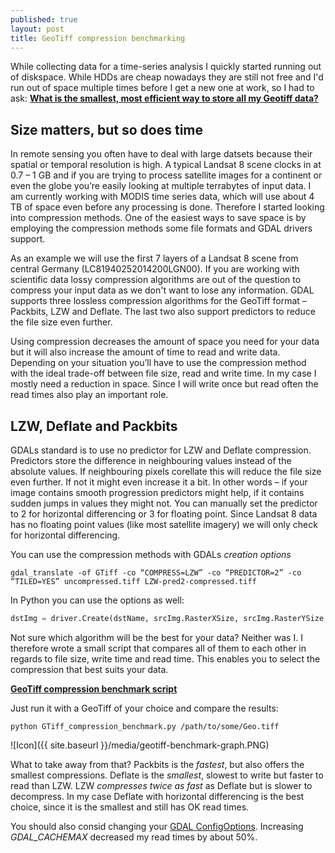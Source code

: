 ```yaml
---
published: true
layout: post
title: GeoTiff compression benchmarking
---
```


While collecting data for a time-series analysis I quickly started running out of diskspace. While HDDs are cheap nowadays they are still not free and I'd run out of space multiple times before I get a new one at work, so I had to ask: **[What is the smallest, most efficient way to store all my Geotiff data?](http://gis.stackexchange.com/questions/132427/smallest-lossless-gdal-ready-image-format)**

## Size matters, but so does time

In remote sensing you often have to deal with large datsets because their spatial or temporal resolution is high. A typical Landsat 8 scene clocks in at 0.7 – 1 GB and if you are trying to process satellite images for a continent or even the globe you’re easily looking at multiple terrabytes of input data. I am currently working with MODIS time series data, which will use about 4 TB of space even before any processing is done. Therefore I started looking into compression methods. One of the easiest ways to save space is by employing the compression methods some file formats and GDAL drivers support.

As an example we will use the first 7 layers of a Landsat 8 scene from central Germany (LC81940252014200LGN00). If you are working with scientific data lossy compression algorithms are out of the question to compress your input data as we don't want to lose any information. GDAL supports three lossless compression algorithms for the GeoTiff format – Packbits, LZW and Deflate. The last two also support predictors to reduce the file size even further.

Using compression decreases the amount of space you need for your data but it will also increase the amount of time to read and write data. Depending on your situation you’ll have to use the compression method with the ideal trade-off between file size, read and write time. In my case I mostly need a reduction in space.  Since I will write once but read often the read times also play an important role.

## LZW, Deflate and Packbits

GDALs standard is to use no predictor for LZW and Deflate compression. Predictors store the difference in neighbouring values instead of the absolute values. If neighbouring pixels corellate this will reduce the file size even further. If not it might even increase it a bit. In other words – if your image contains smooth progression predictors might help, if it contains sudden jumps in values they might not. You can manually set the predictor to 2 for horizontal differencing or 3 for floating point. Since Landsat 8 data has no floating point values (like most satellite imagery) we will only check for horizontal differencing.

You can use the compression methods with GDALs *creation options*

	gdal_translate -of GTiff -co “COMPRESS=LZW” -co “PREDICTOR=2” -co “TILED=YES” uncompressed.tiff LZW-pred2-compressed.tiff

In Python you can use the options as well:

```python
dstImg = driver.Create(dstName, srcImg.RasterXSize, srcImg.RasterYSize, 1, gdal.GDT_Int32, options = [ 'COMPRESS=DEFLATE' ])
```

Not sure which algorithm will be the best for your data? Neither was I. I therefore wrote a small script that compares all of them to each other in regards to file size, write time and read time. This enables you to select the compression that best suits your data.

**[GeoTiff compression benchmark script](https://gist.githubusercontent.com/Fernerkundung/cc3b7f77ec4534754aba/raw/f230d0b86237eff21fc379265b24ce8f5f629c55/GTiff_compression_benchmark.py)**

Just run it with a GeoTiff of your choice and compare the results:

	python GTiff_compression_benchmark.py /path/to/some/Geo.tiff

![Icon]({{ site.baseurl }}/media/geotiff-benchmark-graph.PNG)

What to take away from that? Packbits is the *fastest*, but also offers the smallest compressions. Deflate is the *smallest*, slowest to write but faster to read than LZW. LZW *compresses twice as fast* as Deflate but is slower to decompress. In my case Deflate with horizontal differencing is the best choice, since it is the smallest and still has OK read times.

You should also consid changing your [GDAL ConfigOptions](http://trac.osgeo.org/gdal/wiki/ConfigOptions). Increasing *GDAL_CACHEMAX* decreased my read times by about 50%.